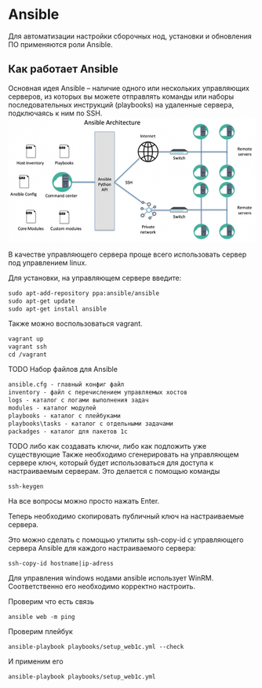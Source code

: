 # Ansible

Для автоматизации настройки сборочных нод, установки и обновления ПО применяются роли Ansible.


## Как работает Ansible
Основная идея Ansible – наличие одного или нескольких управляющих серверов, из которых вы можете отправлять команды или наборы последовательных инструкций (playbooks) на удаленные сервера, подключаясь к ним по SSH.
![ansible](./img/54dbf0.jpg)

В качестве управляющего сервера проще всего использовать сервер под управлением linux.

Для установки, на управляющем сервере введите:
```
sudo apt-add-repository ppa:ansible/ansible
sudo apt-get update
sudo apt-get install ansible
```

Также можно воспользоваться vagrant.

```
vagrant up
vagrant ssh
cd /vagrant
```


TODO Набор файлов для Ansible
```
ansible.cfg - главный конфиг файл
inventory - файл с перечислением управляемых хостов
logs - каталог с логами выполнения задач
modules - каталог модулей
playbooks - каталог с плейбуками
playbooks\tasks - каталог с отдельными задачами
packadges - каталог для пакетов 1с
```




TODO либо как создавать ключи, либо как подложить уже существующие
Также необходимо сгенерировать на управляющем сервере ключ, который будет использоваться для доступа к настраиваемым серверам. 
Это делается с помощью команды
```
ssh-keygen
```

На все вопросы можно просто нажать Enter.

Теперь необходимо скопировать публичный ключ на настраиваемые сервера.

Это можно сделать с помощью утилиты ssh-copy-id с управляющего сервера Ansible для каждого настраиваемого сервера:
```
ssh-copy-id hostname|ip-adress
```

Для управления windows нодами ansible использует WinRM. Соответственно его необходимо корректно настроить.




















Проверим что есть связь
```
ansible web -m ping
```

Проверим плейбук
```
ansible-playbook playbooks/setup_web1c.yml --check
```

И применим его
```
ansible-playbook playbooks/setup_web1c.yml
```
